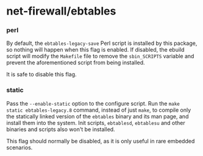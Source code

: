 # net-firewall/ebtables

### perl
By default, the `ebtables-legacy-save` Perl script is installed by this package, so nothing will happen when this flag is enabled. If disabled, the ebuild script will modify the `Makefile` file to remove the `sbin_SCRIPTS` variable and prevent the aforementioned script from being installed.

It is safe to disable this flag.

### static
Pass the `--enable-static` option to the configure script. Run the `make static ebtables-legacy.8` command, instead of just `make`, to compile only the statically linked version of the `ebtables` binary and its man page, and install them into the system. Init scripts, `ebtablesd`, `ebtablesu` and other binaries and scripts also won't be installed.

This flag should normally be disabled, as it is only useful in rare embedded scenarios.
